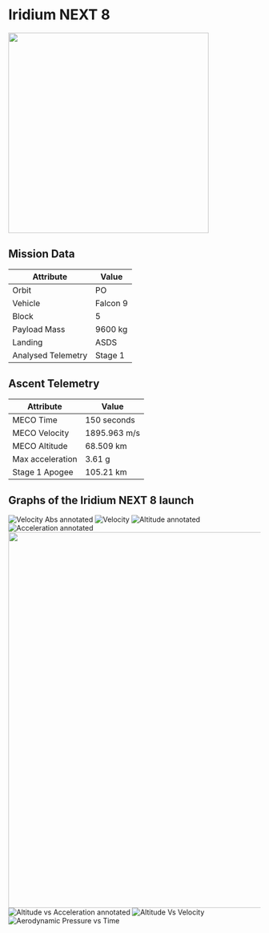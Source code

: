 # Iridium NEXT 8

<img src="https://images2.imgbox.com/80/ae/1JL1ZzXD_o.png" width=400px>

## Mission Data

| Attribute | Value |
| ------------- | ------------- |
| Orbit | PO  |
| Vehicle | Falcon 9  |
| Block | 5  |
| Payload Mass | 9600 kg |
| Landing | ASDS |
| Analysed Telemetry| Stage 1 |




## Ascent Telemetry

| Attribute | Value |
| ------------- | ------------- |
| MECO Time | 150 seconds |
| MECO Velocity | 1895.963 m/s |
| MECO Altitude | 68.509 km |
| Max acceleration | 3.61 g|
| Stage 1 Apogee | 105.21 km |





## Graphs of the Iridium NEXT 8 launch

![Velocity Abs annotated](https://github.com/shahar603/Telemetry-Data/blob/master/Iridium%20NEXT%208/Graphs/Velocity%20Abs%20annotated.png)
![Velocity](https://github.com/shahar603/Telemetry-Data/blob/master/Iridium%20NEXT%208/Graphs/Velocity.png)
![Altitude annotated](https://github.com/shahar603/Telemetry-Data/blob/master/Iridium%20NEXT%208/Graphs/Altitude%20annotated.png)
![Acceleration annotated](https://github.com/shahar603/Telemetry-Data/blob/master/Iridium%20NEXT%208/Graphs/Acceleration%20annotated.png)
<img src=https://github.com/shahar603/Telemetry-Data/blob/master/Iridium%20NEXT%208/Graphs/Flight%20Trajectory.png height=750px>
![Altitude vs Acceleration annotated](https://github.com/shahar603/Telemetry-Data/blob/master/Iridium%20NEXT%208/Graphs/Altitude%20vs%20Acceleration%20annotated.png)
![Altitude Vs Velocity](https://github.com/shahar603/Telemetry-Data/blob/master/Iridium%20NEXT%208/Graphs/Altitude%20Vs%20Velocity.png)
![Aerodynamic Pressure vs Time](https://github.com/shahar603/Telemetry-Data/blob/master/Iridium%20NEXT%208/Graphs/Aerodynamic%20Pressure.png)
